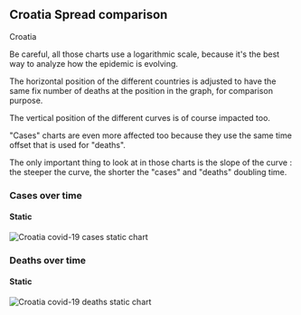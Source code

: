 ## Croatia Spread comparison 

Croatia



Be careful, all those charts use a logarithmic scale, because it's the best way to analyze how the epidemic is evolving.
 
The horizontal position of the different countries is adjusted to have the same fix number of deaths at the position in the graph, for comparison purpose.

The vertical position of the different curves is of course impacted too.

"Cases" charts are even more affected too because they use the same time offset that is used for "deaths".

The only important thing to look at in those charts is the slope of the curve : the steeper the curve, the shorter the "cases" and "deaths" doubling time.



 
### Cases over time
 
#### Static
![Croatia covid-19 cases static chart](https://raw.githubusercontent.com/madlag/coronavirus_study/master/notebooks/graphs/2020-03-20/countries/Croatia/2020-03-20_Croatia_deaths.png "Croatia covid-19 cases static chart")   

 
### Deaths over time
 
#### Static
![Croatia covid-19 deaths static chart](https://raw.githubusercontent.com/madlag/coronavirus_study/master/notebooks/graphs/2020-03-20/countries/Croatia/2020-03-20_Croatia_deaths.png "Croatia covid-19 deaths static chart")   

